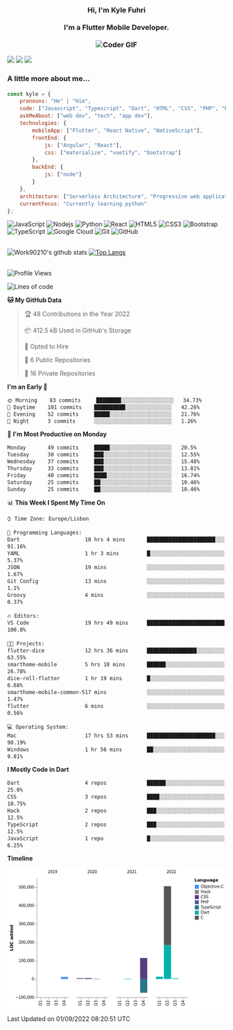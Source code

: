 
<h3 align="center">
  <abc>
    <br />Hi, I'm Kyle Fuhri<br />
    <br />
    I'm a Flutter Mobile Developer. <br />
    <br />
    <img
      src="https://media.giphy.com/media/SWoSkN6DxTszqIKEqv/giphy.gif"
      alt="Coder GIF"
      width="500"
      height="400"
    />
  </abc>
</h3>
<img src="https://img.shields.io/badge/Flutter%20-%2302569B.svg?&style=for-the-badge&logo=Flutter&logoColor=white" />
<img src="https://img.shields.io/badge/angular%20-%23DD0031.svg?&style=for-the-badge&logo=angular&logoColor=white"/>
<img src="https://img.shields.io/badge/react%20-%2320232a.svg?&style=for-the-badge&logo=react&logoColor=%2361DAFB"/>

<h3>A little more about me...  </h3>

```javascript
const kyle = {
    pronouns: "He" | "Him",
    code: ["Javascript", "Typescript", "Dart", "HTML", "CSS", "PHP", "Python"],
    askMeAbout: ["web dev", "tech", "app dev"],
    technologies: {
        mobileApp: ["Flutter", "React Native", "NativeScript"],
        frontEnd: {
            js: ["Angular", "React"],
            css: ["materialize", "vuetify", "bootstrap"]
        },
        backEnd: {
            js: ["node"]
        }
    },
    architecture: ["Serverless Architecture", "Progressive web applications", "Single page applications"],
    currentFocus: "Currently learning python"
};
```

![JavaScript](https://img.shields.io/badge/-JavaScript-black?style=flat-square&logo=javascript)
![Nodejs](https://img.shields.io/badge/-Nodejs-black?style=flat-square&logo=Node.js)
![Python](https://img.shields.io/badge/-Python-black?style=flat-square&logo=Python)
![React](https://img.shields.io/badge/-React-black?style=flat-square&logo=react)
![HTML5](https://img.shields.io/badge/-HTML5-E34F26?style=flat-square&logo=html5&logoColor=white)
![CSS3](https://img.shields.io/badge/-CSS3-1572B6?style=flat-square&logo=css3)
![Bootstrap](https://img.shields.io/badge/-Bootstrap-563D7C?style=flat-square&logo=bootstrap)
![TypeScript](https://img.shields.io/badge/-TypeScript-007ACC?style=flat-square&logo=typescript)
![Google Cloud](https://img.shields.io/badge/Google%20Cloud-black?style=flat-square&logo=google-cloud)
![Git](https://img.shields.io/badge/-Git-black?style=flat-square&logo=git)
![GitHub](https://img.shields.io/badge/-GitHub-181717?style=flat-square&logo=github)
</br>
</br>


![Work90210's github stats](https://github-readme-stats-work90210.vercel.app/api?username=work90210)
[![Top Langs](https://github-readme-stats-work90210.vercel.app/api/top-langs/?username=work90210)](https://github.com/work90210/github-readme-stats)
</br>
</br>
<!--START_SECTION:waka-->
![Profile Views](http://img.shields.io/badge/Profile%20Views-1-blue)

![Lines of code](https://img.shields.io/badge/From%20Hello%20World%20I%27ve%20Written-586%20Thousand%20lines%20of%20code-blue)

**🐱 My GitHub Data** 

> 🏆 48 Contributions in the Year 2022
 > 
> 📦 412.5 kB Used in GitHub's Storage 
 > 
> 💼 Opted to Hire
 > 
> 📜 6 Public Repositories 
 > 
> 🔑 16 Private Repositories  
 > 
**I'm an Early 🐤** 

```text
🌞 Morning    83 commits     ████████░░░░░░░░░░░░░░░░░   34.73% 
🌆 Daytime    101 commits    ██████████░░░░░░░░░░░░░░░   42.26% 
🌃 Evening    52 commits     █████░░░░░░░░░░░░░░░░░░░░   21.76% 
🌙 Night      3 commits      ░░░░░░░░░░░░░░░░░░░░░░░░░   1.26%

```
📅 **I'm Most Productive on Monday** 

```text
Monday       49 commits     █████░░░░░░░░░░░░░░░░░░░░   20.5% 
Tuesday      30 commits     ███░░░░░░░░░░░░░░░░░░░░░░   12.55% 
Wednesday    37 commits     ███░░░░░░░░░░░░░░░░░░░░░░   15.48% 
Thursday     33 commits     ███░░░░░░░░░░░░░░░░░░░░░░   13.81% 
Friday       40 commits     ████░░░░░░░░░░░░░░░░░░░░░   16.74% 
Saturday     25 commits     ██░░░░░░░░░░░░░░░░░░░░░░░   10.46% 
Sunday       25 commits     ██░░░░░░░░░░░░░░░░░░░░░░░   10.46%

```


📊 **This Week I Spent My Time On** 

```text
⌚︎ Time Zone: Europe/Lisbon

💬 Programming Languages: 
Dart                     18 hrs 4 mins       ██████████████████████░░░   91.16% 
YAML                     1 hr 3 mins         █░░░░░░░░░░░░░░░░░░░░░░░░   5.37% 
JSON                     19 mins             ░░░░░░░░░░░░░░░░░░░░░░░░░   1.67% 
Git Config               13 mins             ░░░░░░░░░░░░░░░░░░░░░░░░░   1.1% 
Groovy                   4 mins              ░░░░░░░░░░░░░░░░░░░░░░░░░   0.37%

🔥 Editors: 
VS Code                  19 hrs 49 mins      █████████████████████████   100.0%

🐱‍💻 Projects: 
flutter-dice             12 hrs 36 mins      ████████████████░░░░░░░░░   63.55% 
smarthome-mobile         5 hrs 18 mins       ██████░░░░░░░░░░░░░░░░░░░   26.78% 
dice-roll-flutter        1 hr 19 mins        █░░░░░░░░░░░░░░░░░░░░░░░░   6.68% 
smarthome-mobile-common-517 mins             ░░░░░░░░░░░░░░░░░░░░░░░░░   1.47% 
flutter                  6 mins              ░░░░░░░░░░░░░░░░░░░░░░░░░   0.56%

💻 Operating System: 
Mac                      17 hrs 53 mins      ██████████████████████░░░   90.19% 
Windows                  1 hr 56 mins        ██░░░░░░░░░░░░░░░░░░░░░░░   9.81%

```

**I Mostly Code in Dart** 

```text
Dart                     4 repos             ██████░░░░░░░░░░░░░░░░░░░   25.0% 
CSS                      3 repos             ████░░░░░░░░░░░░░░░░░░░░░   18.75% 
Hack                     2 repos             ███░░░░░░░░░░░░░░░░░░░░░░   12.5% 
TypeScript               2 repos             ███░░░░░░░░░░░░░░░░░░░░░░   12.5% 
JavaScript               1 repo              █░░░░░░░░░░░░░░░░░░░░░░░░   6.25%

```


**Timeline**

![Chart not found](https://raw.githubusercontent.com/Work90210/Work90210/main/charts/bar_graph.png) 


 Last Updated on 01/09/2022 08:20:51 UTC
<!--END_SECTION:waka-->
